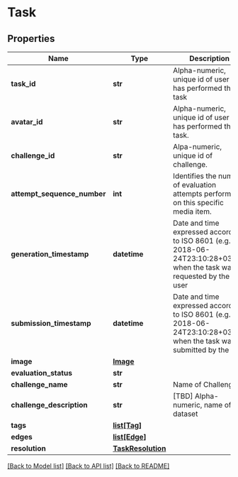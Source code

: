 # Task

## Properties
Name | Type | Description | Notes
------------ | ------------- | ------------- | -------------
**task_id** | **str** | Alpha-numeric, unique id of user who has performed the task | [optional] 
**avatar_id** | **str** | Alpha-numeric, unique id of user who has performed the task. | [optional] 
**challenge_id** | **str** | Alpa-numeric, unique id of challenge.  | [optional] 
**attempt_sequence_number** | **int** | Identifies the number of evaluation attempts performed on this specific media item. | [optional] 
**generation_timestamp** | **datetime** | Date and time expressed according to ISO 8601 (e.g. 2018-06-24T23:10:28+03:00) when the task was requested by the user | [optional] 
**submission_timestamp** | **datetime** | Date and time expressed according to ISO 8601 (e.g. 2018-06-24T23:10:28+03:00) when the task was submitted by the user | [optional] 
**image** | [**Image**](Image.md) |  | [optional] 
**evaluation_status** | **str** |  | [optional] 
**challenge_name** | **str** | Name of Challenge | [optional] 
**challenge_description** | **str** | [TBD] Alpha-numeric, name of dataset | [optional] 
**tags** | [**list[Tag]**](Tag.md) |  | [optional] 
**edges** | [**list[Edge]**](Edge.md) |  | [optional] 
**resolution** | [**TaskResolution**](TaskResolution.md) |  | [optional] 

[[Back to Model list]](../README.md#documentation-for-models) [[Back to API list]](../README.md#documentation-for-api-endpoints) [[Back to README]](../README.md)



